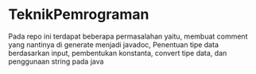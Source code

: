 # TeknikPemrograman
Pada repo ini terdapat beberapa permasalahan yaitu, membuat comment yang nantinya di generate menjadi javadoc, Penentuan tipe data berdasarkan input, pembentukan konstanta, convert tipe data, dan penggunaan string pada java
